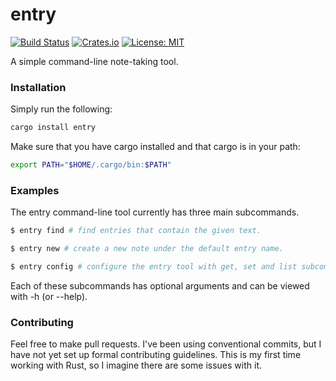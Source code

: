# entry

[![Build Status](https://travis-ci.org/battesonb/entry.svg?branch=master)](https://travis-ci.org/battesonb/entry)
[![Crates.io](https://img.shields.io/crates/v/entry)](https://crates.io/crates/entry)
[![License: MIT](https://img.shields.io/badge/License-MIT-blue.svg)](https://opensource.org/licenses/MIT)

A simple command-line note-taking tool.

### Installation

Simply run the following:

```sh
cargo install entry
```

Make sure that you have cargo installed and that cargo is in your path:

```sh
export PATH="$HOME/.cargo/bin:$PATH"
```

### Examples

The entry command-line tool currently has three main subcommands.

```sh
$ entry find # find entries that contain the given text.
```

```sh
$ entry new # create a new note under the default entry name.
```

```sh
$ entry config # configure the entry tool with get, set and list subcommands.
```

Each of these subcommands has optional arguments and can be viewed with -h (or
--help).

### Contributing

Feel free to make pull requests. I've been using conventional commits, but I
have not yet set up formal contributing guidelines. This is my first time
working with Rust, so I imagine there are some issues with it.

